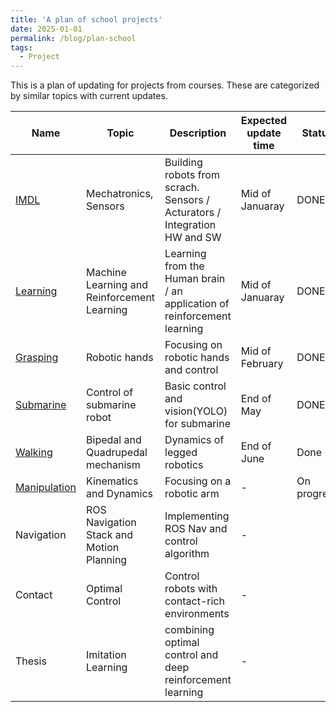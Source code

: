 ```yaml
---
title: 'A plan of school projects'
date: 2025-01-01
permalink: /blog/plan-school
tags:
  - Project
---
```


This is a plan of updating for projects from courses. These are categorized by similar topics with current updates.

| Name | Topic | Description | Expected update time | Status |
|---|---|---|---|---|
| [IMDL](https://mars-hss.github.io/course-project/imdl) | Mechatronics, Sensors | Building robots from scrach. Sensors / Acturators / Integration HW and SW | Mid of Januaray | DONE |
| [Learning](https://mars-hss.github.io/course-project/learning) | Machine Learning and Reinforcement Learning | Learning from the Human brain / an application of reinforcement learning | Mid of Januaray | DONE |
| [Grasping](https://mars-hss.github.io/course-project/grasping) | Robotic hands | Focusing on robotic hands and control | Mid of February | DONE |
| [Submarine](https://mars-hss.github.io/course-project/submarine) | Control of submarine robot | Basic control and vision(YOLO) for submarine | End of May | DONE |
| [Walking](https://mars-hss.github.io/course-project/walking) | Bipedal and Quadrupedal mechanism | Dynamics of legged robotics | End of June | Done |
| [Manipulation](https://mars-hss.github.io/course-project/manipulation) | Kinematics and Dynamics | Focusing on a robotic arm | - | On progress |
| Navigation | ROS Navigation Stack and Motion Planning | Implementing ROS Nav and control algorithm | - |  |
| Contact | Optimal Control | Control robots with contact-rich environments | - |  |
| Thesis | Imitation Learning | combining optimal control and deep reinforcement learning | - |  |